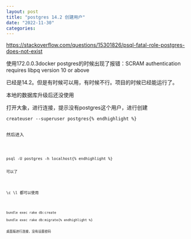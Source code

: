 ```yaml
---
layout: post
title: "postgres 14.2 创建用户"
date: "2022-11-30"
categories: 
---
```

<p><a href="https://stackoverflow.com/questions/15301826/psql-fatal-role-postgres-does-not-exist">https://stackoverflow.com/questions/15301826/psql-fatal-role-postgres-does-not-exist</a></p>

<p>使用172.0.0.3docker postgres的时候出现了报错：SCRAM authentication requires libpq version 10 or above</p>

<p>已经是14.2。但是有时候可以用，有时候不行。项目的时候已经能运行了。</p>

<p>本地的数据库升级后还没使用</p>

<p>打开大象，进行连接，提示没有postgres这个用户，进行创建</p>

<pre>
<code>createuser --superuser postgres{% endhighlight %}

<p>然后进入</p>

<pre>
<code>psql -U postgres -h localhost{% endhighlight %}

<p>可以了</p>

<p>\c \l 都可以使用</p>

<pre>
<code>bundle exec rake db:create

bundle exec rake db:migrate{% endhighlight %}

<p>桌面版进行连接，没有设置密码</p>

